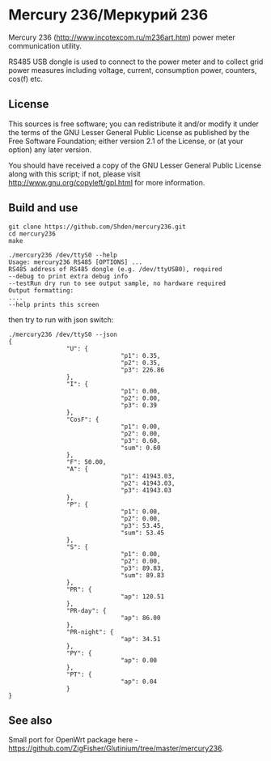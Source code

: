 # Mercury 236/Меркурий 236
Mercury 236 (http://www.incotexcom.ru/m236art.htm) power meter communication utility.

RS485 USB dongle is used to connect to the power meter and to collect grid power measures
including voltage, current, consumption power, counters, cos(f) etc.

## License

This sources is free software; you can redistribute it and/or modify it under the terms of the GNU Lesser General Public License as published by the Free Software Foundation; either version 2.1 of the License, or (at your option) any later version.

You should have received a copy of the GNU Lesser General Public License along with this script; if not, please visit http://www.gnu.org/copyleft/gpl.html for more information.

## Build and use  
```
git clone https://github.com/Shden/mercury236.git
cd mercury236
make

./mercury236 /dev/ttyS0 --help
Usage: mercury236 RS485 [OPTIONS] ...
RS485 address of RS485 dongle (e.g. /dev/ttyUSB0), required
--debug to print extra debug info
--testRun dry run to see output sample, no hardware required
Output formatting:
....
--help prints this screen
```

then try to run with json switch:  
```
./mercury236 /dev/ttyS0 --json  
{
                "U": {
                               "p1": 0.35,
                               "p2": 0.35,
                               "p3": 226.86
                },
                "I": {
                               "p1": 0.00,
                               "p2": 0.00,
                               "p3": 0.39
                },
                "CosF": {
                               "p1": 0.00,
                               "p2": 0.00,
                               "p3": 0.60,
                               "sum": 0.60
                },
                "F": 50.00,
                "A": {
                               "p1": 41943.03,
                               "p2": 41943.03,
                               "p3": 41943.03
                },
                "P": {
                               "p1": 0.00,
                               "p2": 0.00,
                               "p3": 53.45,
                               "sum": 53.45
                },
                "S": {
                               "p1": 0.00,
                               "p2": 0.00,
                               "p3": 89.83,
                               "sum": 89.83
                },
                "PR": {
                               "ap": 120.51
                },
                "PR-day": {
                               "ap": 86.00
                },
                "PR-night": {
                               "ap": 34.51
                },
                "PY": {
                               "ap": 0.00
                },
                "PT": {
                               "ap": 0.04
                }
}
```

## See also

Small port for OpenWrt package here - https://github.com/ZigFisher/Glutinium/tree/master/mercury236.

